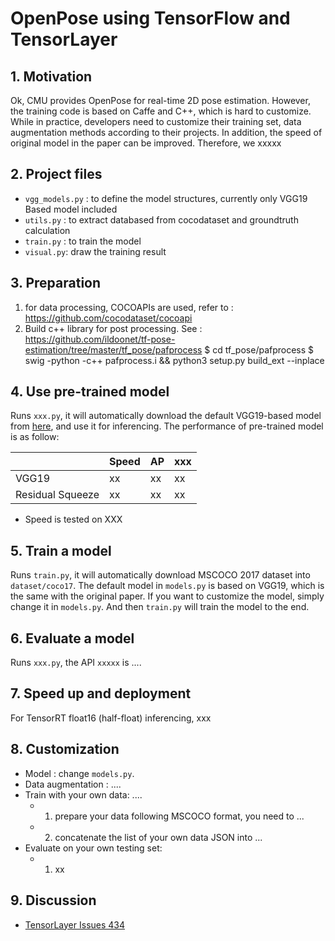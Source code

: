 # OpenPose using TensorFlow and TensorLayer

## 1. Motivation

Ok, CMU provides OpenPose for real-time 2D pose estimation. However, the training code is based on Caffe and C++, which is hard to customize.
While in practice, developers need to customize their training set, data augmentation methods according to their projects.
In addition, the speed of original model in the paper can be improved.
Therefore, we xxxxx

## 2. Project files

- `vgg_models.py` : to define the model structures, currently only VGG19 Based model included
- `utils.py` : to extract databased from cocodataset and groundtruth calculation
- `train.py` : to train the model
- `visual.py`: draw the training result

## 3. Preparation


1. for data processing, COCOAPIs are used, refer to : https://github.com/cocodataset/cocoapi
2. Build c++ library for post processing. See : https://github.com/ildoonet/tf-pose-estimation/tree/master/tf_pose/pafprocess
    $ cd tf_pose/pafprocess
    $ swig -python -c++ pafprocess.i && python3 setup.py build_ext --inplace

## 4. Use pre-trained model

Runs `xxx.py`, it will automatically download the default VGG19-based model from [here](https://github.com/tensorlayer/pretrained-models), 
and use it for inferencing.
The performance of pre-trained model is as follow:

|             	| Speed      	| AP      	| xxx |
|-------------	|---------------	|---------------	|---------------	|
| VGG19 	| xx	| xx	| xx 	| 
| Residual Squeeze  	| xx	| xx 	| xx 	| 

- Speed is tested on XXX

## 5. Train a model

Runs `train.py`, it will automatically download MSCOCO 2017 dataset into `dataset/coco17`. 
The default model in `models.py` is based on VGG19, which is the same with the original paper. 
If you want to customize the model, simply change it in `models.py`.
And then `train.py` will train the model to the end.

## 6. Evaluate a model

Runs `xxx.py`, the API `xxxxx` is ....

## 7. Speed up and deployment

For TensorRT float16 (half-float) inferencing, xxx

## 8. Customization
- Model : change `models.py`.
- Data augmentation : ....
- Train with your own data: ....  
    - 1) prepare your data following MSCOCO format, you need to ...
    - 2) concatenate the list of your own data JSON into ...
- Evaluate on your own testing set:
    - 1) xx

## 9. Discussion

- [TensorLayer Issues 434](https://github.com/tensorlayer/tensorlayer/issues/434)

